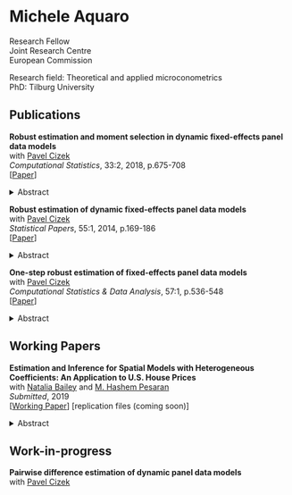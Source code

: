 # Michele Aquaro

Research Fellow<br/>
Joint Research Centre<br/>
European Commission

Research field: Theoretical and applied microconometrics<br/>
PhD: Tilburg University<br/>

## Publications
**Robust estimation and moment selection in dynamic fixed-effects panel data models**<br/>
with [Pavel Cizek](https://research.tilburguniversity.edu/en/persons/pavel-cizek)<br/>
*Computational Statistics*, 33:2, 2018, p.675-708<br/>
[[Paper](https://doi.org/10.1007/s00180-017-0782-7)]
<details>
  <summary>Abstract</summary>
    <p>Considering linear dynamic panel data models with fixed effects, existing outlier–robust estimators based on the median ratio of two consecutive pairs of first-differenced data are extended to higher-order differencing. The estimation procedure is thus based on many pairwise differences and their ratios and is designed to combine high precision and good robust properties. In particular, the proposed two-step GMM estimator based on the corresponding moment equations relies on an innovative weighting scheme reflecting both the variance and bias of those moment equations, where the bias is assumed to stem from data contamination. To estimate the bias, the influence function is derived and evaluated. The robust properties of the estimator are characterized both under contamination by independent additive outliers and the patches of additive outliers. The proposed estimator is additionally compared with existing methods by means of Monte Carlo simulations.</p>
  </details>

**Robust estimation of dynamic fixed-effects panel data models**<br/>
with [Pavel Cizek](https://research.tilburguniversity.edu/en/persons/pavel-cizek)<br/>
*Statistical Papers*, 55:1, 2014, p.169-186<br/>
[[Paper](https://doi.org/10.1007/s00362-013-0545-7)]
<details>
  <summary>Abstract</summary>
  <p>This paper extends an existing outlier-robust estimator of linear dynamic panel data models with fixed effects, which is based on the median ratio of two consecutive pairs of first-order differenced data. To improve its precision and robustness properties, a general procedure based on higher-order pairwise differences and their ratios is designed. The asymptotic distribution of this class of estimators is derived. Further, the breakdown point properties are obtained under contamination by independent additive outliers and by the patches of additive outliers, and are used to select the pairwise differences that do not compromise the robustness properties of the procedure. The proposed estimator is additionally compared with existing methods by means of Monte Carlo simulations.</p>
  </details>

**One-step robust estimation of fixed-effects panel data models**<br/>
with [Pavel Cizek](https://research.tilburguniversity.edu/en/persons/pavel-cizek)<br/>
*Computational Statistics & Data Analysis*, 57:1, p.536-548<br/>
[[Paper](https://doi.org/10.1016/j.csda.2012.07.003)]
<details>
  <summary>Abstract</summary>
  <p>The panel-data regression models are frequently applied to micro-level data, which often suffer from data contamination, erroneous observations, or unobserved heterogeneity. Despite the adverse effects of outliers on classical estimation methods, there are only a few robust estimation methods available for fixed-effects panel data. A new estimation approach based on two different data transformations is therefore proposed. Considering several robust estimation methods applied to the transformed data, the robust and asymptotic properties of the proposed estimators are derived, including their breakdown points and asymptotic distributions. The finite-sample performance of the existing and proposed methods is compared by means of Monte Carlo simulations.</p>
  </details>

## Working Papers
**Estimation and Inference for Spatial Models with Heterogeneous Coefficients: An Application to U.S. House Prices**<br/>
with [Natalia Bailey](https://research.monash.edu/en/persons/natalia-bailey) and [M. Hashem Pesaran](http://www.econ.cam.ac.uk/people/emeritus/mhp1)<br/>
*Submitted*, 2019<br/>
[[Working Paper](https://papers.ssrn.com/sol3/papers.cfm?abstract_id=3352906)]
[replication files (coming soon)]
<details>
  <summary>Abstract</summary>
  <p>This paper considers the problem of identification, estimation and inference in the case of spatial panel data models with heterogeneous spatial lag coefficients, with and without (weakly) exogenous regressors, and subject to heteroskedastic errors. A quasi maximum likelihood (QML) estimation procedure is developed and the conditions for identification of spatial coefficients are derived. Regularity conditions are established for the QML estimators of individual spatial coefficients, as well as their means (the mean group estimators), to be consistent and asymptotically normal. Small sample properties of the proposed estimators are investigated by Monte Carlo simulations for Gaussian and non-Gaussian errors, and with spatial weight matrices of differing degrees of sparsity. The simulation results are in line with the paper's key theoretical findings even for panels with moderate time dimensions, irrespective of the number of cross section units. An empirical application to U.S. house price changes during the 1975-2014 period shows a significant degree of heterogeneity in spill-over effects over the 338 Metropolitan Statistical Areas considered.</p>
  </details>

## Work-in-progress
**Pairwise difference estimation of dynamic panel data models**<br/>
with [Pavel Cizek](https://research.tilburguniversity.edu/en/persons/pavel-cizek)<br/>
